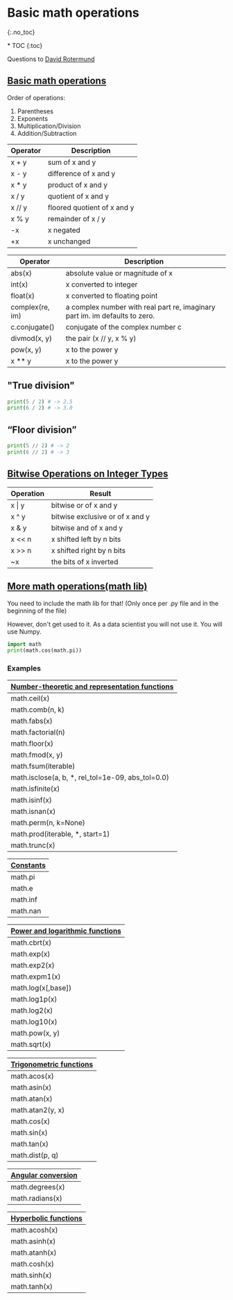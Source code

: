 # Basic math operations​
{:.no_toc}

<nav markdown="1" class="toc-class">
* TOC
{:toc}
</nav>

Questions to [David Rotermund](mailto:davrot@uni-bremen.de)

## [Basic math operations​](https://docs.python.org/3/library/stdtypes.html#numeric-types-int-float-complex​)

Order of operations​:
1. Parentheses
2. Exponents
3. Multiplication/Division
4. Addition/Subtraction

|Operator​|Description​|
|---|---|
|x + y​|sum of x and y​|
|x - y​|difference of x and y​|
|x * y​|product of x and y​|
|x / y​|quotient of x and y​|
|x // y​|floored quotient of x and y​|
|x % y​|remainder of x / y​|
|-x​|x negated​|
|+x​|x unchanged​|

|Operator|Description​|
|---|---|
|abs(x)​|absolute value or magnitude of x​|
|int(x)​|x converted to integer​|
|float(x)​|x converted to floating point​|
|complex(re, im)​|a complex number with real part re, imaginary part im. im defaults to zero.​|
|c.conjugate()​|conjugate of the complex number c​|
|divmod(x, y)​|the pair (x // y, x % y)​|
|pow(x, y)​|x to the power y​|
|x ** y​|x to the power y​|

## "True division"

```python
print(5 / 2)​ # -> 2.5
print(6 / 2)​ # -> 3.0
```

## “Floor division”

```python
print(5 // 2)​ # -> 2
print(6 // 2)​ # -> 3
```

## [Bitwise Operations on Integer Types​](https://docs.python.org/3/library/stdtypes.html?highlight=elif#bitwise-operations-on-integer-types​)


|Operation​|Result​|
|---|---|
|x \| y​| bitwise or of x and y​|
|x ^ y​|bitwise exclusive or of x and y​|
|x & y​|bitwise and of x and y​|
|x << n​|x shifted left by n bits​|
|x >> n​|x shifted right by n bits​|
|~x​|the bits of x inverted​|

## [More math operations​ (math lib)](https://docs.python.org/3/library/math.html​)

You need to include the math lib for that! (Only once per .py file and in the beginning of the file)

However, don't get used to it. As a data scientist you will not use it. You will use Numpy. 

```python
import math
print(math.cos(math.pi))​
```

### Examples

|[Number-theoretic and representation functions](https://docs.python.org/3/library/math.html#number-theoretic-and-representation-functions)|
|---|
|math.ceil(x)​|
|math.comb(n, k)|
|math.fabs(x)​|
|math.factorial(n)|
|math.floor(x)​|
|math.fmod(x, y)​|
|math.fsum(iterable)​|
|math.isclose(a, b, *, rel_tol=1e-09, abs_tol=0.0)|
|math.isfinite(x)​|
|math.isinf(x)​|
|math.isnan(x)|
|math.perm(n, k=None)|
|math.prod(iterable, *, start=1)​|
|math.trunc(x)​|

|[Constants](https://docs.python.org/3/library/math.html#constants)|
|---|
|math.pi​|
|math.e​|
|math.inf​|
|math.nan​|

|[Power and logarithmic functions](https://docs.python.org/3/library/math.html#power-and-logarithmic-functions)|
|---|
|math.cbrt(x)​|
|math.exp(x)​|
|math.exp2(x)​|
|math.expm1(x)|
|math.log(x[,base])​|
|math.log1p(x)|
|math.log2(x)​|
|math.log10(x)​|
|math.pow(x, y)​|
|math.sqrt(x)​|


|[Trigonometric functions](https://docs.python.org/3/library/math.html#trigonometric-functions)|
|---|
|math.acos(x)​|
|math.asin(x)​|
|math.atan(x)​|
|math.atan2(y, x)​|
|math.cos(x)​|
|math.sin(x)​|
|math.tan(x)​|
|math.dist(p, q)​|

|[Angular conversion](https://docs.python.org/3/library/math.html#angular-conversion)|
|---|
|math.degrees(x)​|
|math.radians(x)​|

|[Hyperbolic functions](https://docs.python.org/3/library/math.html#hyperbolic-functions)|
|---|
|math.acosh(x)​|
|math.asinh(x)​|
|math.atanh(x)​|
|math.cosh(x)​|
|math.sinh(x)​|
|math.tanh(x)​|











